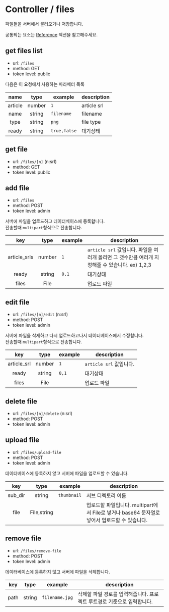 # Controller / files

파일들을 서버에서 불러오거나 저장합니다.

공통되는 요소는 [Reference](https://github.com/redgoose-dev/goose-api/tree/master/controller#reference) 섹션을 참고해주세요.

## get files list
- url: `/files`
- method: GET
- token level: public

다음은 이 요청에서 사용하는 파라메터 목록

| name | type | example | description |
|:---:|:---:|---|---|
| article | number | `1` | article srl |
| name | string | `filename` | filename |
| type | string | `png` | file type |
| ready | string | `true,false` | 대기상태 |

## get file
- url: `/files/[n]` (n:srl)
- method: GET
- token level: public

## add file
- url: `/files`
- method: POST
- token level: admin

서버에 파일을 업로드하고 데이터베이스에 등록합니다.  
전송할때 `multipart`형식으로 전송합니다.

| key | type | example | description |
|:---:|:---:|---|---|
| article_srls | number | `1` | `article srl` 값입니다. 파일을 여러개 올리면 그 갯수만큼 여러개 지정해줄 수 있습니다. ex) 1,2,3 |
| ready | string | `0,1` | 대기상태 |
| files | File |  | 업로드 파일 |

## edit file
- url: `/files/[n]/edit` (n:srl)
- method: POST
- token level: admin

서버에 파일을 삭제하고 다시 업로드하고나서 데이터베이스에서 수정합니다.  
전송할때 `multipart`형식으로 전송합니다.

| key | type | example | description |
|:---:|:---:|---|---|
| article_srl | number | `1` | `article srl` 값입니다. |
| ready | string | `0,1` | 대기상태 |
| files | File |  | 업로드 파일 |

## delete file
- url: `/files/[n]/delete` (n:srl)
- method: POST
- token level: admin

## upload file
- url: `/files/upload-file`
- method: POST
- token level: admin

데이터베이스에 등록하지 않고 서버에 파일을 업로드할 수 있습니다.

| key | type | example | description |
|:---:|:---:|---|---|
| sub_dir | string | `thumbnail` | 서브 디렉토리 이름 |
| file | File,string | | 업로드할 파일입니다. multipart에서 File로 넣거나 base64 문자열로 넣어서 업로드할 수 있습니다. |

## remove file
- url: `/files/remove-file`
- method: POST
- token level: admin

데이터베이스에 등록하지 않고 서버에 파일을 삭제합니다.

| key | type | example | description |
|:---:|:---:|---|---|
| path | string | `filename.jpg` | 삭제할 파일 경로를 입력해줍니다. 프로젝트 루트경로 기준으로 입력합니다. |